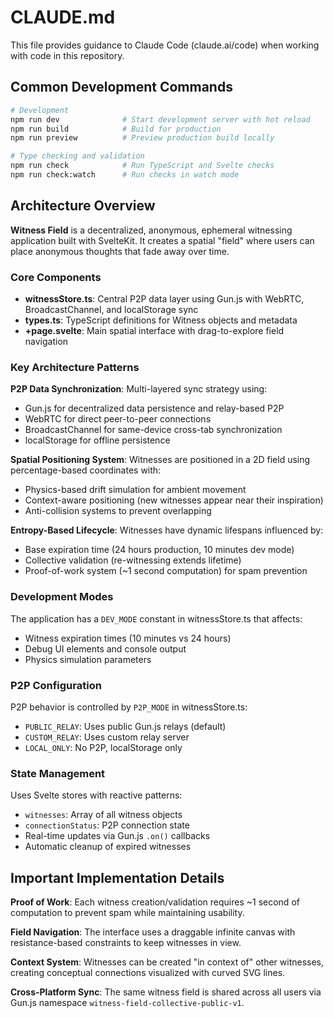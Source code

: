 # CLAUDE.md

This file provides guidance to Claude Code (claude.ai/code) when working with code in this repository.

## Common Development Commands

```bash
# Development
npm run dev              # Start development server with hot reload
npm run build            # Build for production
npm run preview          # Preview production build locally

# Type checking and validation
npm run check            # Run TypeScript and Svelte checks
npm run check:watch      # Run checks in watch mode
```

## Architecture Overview

**Witness Field** is a decentralized, anonymous, ephemeral witnessing application built with SvelteKit. It creates a spatial "field" where users can place anonymous thoughts that fade away over time.

### Core Components

- **witnessStore.ts**: Central P2P data layer using Gun.js with WebRTC, BroadcastChannel, and localStorage sync
- **types.ts**: TypeScript definitions for Witness objects and metadata
- **+page.svelte**: Main spatial interface with drag-to-explore field navigation

### Key Architecture Patterns

**P2P Data Synchronization**: Multi-layered sync strategy using:
- Gun.js for decentralized data persistence and relay-based P2P
- WebRTC for direct peer-to-peer connections 
- BroadcastChannel for same-device cross-tab synchronization
- localStorage for offline persistence

**Spatial Positioning System**: Witnesses are positioned in a 2D field using percentage-based coordinates with:
- Physics-based drift simulation for ambient movement
- Context-aware positioning (new witnesses appear near their inspiration)
- Anti-collision systems to prevent overlapping

**Entropy-Based Lifecycle**: Witnesses have dynamic lifespans influenced by:
- Base expiration time (24 hours production, 10 minutes dev mode)
- Collective validation (re-witnessing extends lifetime)
- Proof-of-work system (~1 second computation) for spam prevention

### Development Modes

The application has a `DEV_MODE` constant in witnessStore.ts that affects:
- Witness expiration times (10 minutes vs 24 hours)
- Debug UI elements and console output
- Physics simulation parameters

### P2P Configuration

P2P behavior is controlled by `P2P_MODE` in witnessStore.ts:
- `PUBLIC_RELAY`: Uses public Gun.js relays (default)
- `CUSTOM_RELAY`: Uses custom relay server 
- `LOCAL_ONLY`: No P2P, localStorage only

### State Management

Uses Svelte stores with reactive patterns:
- `witnesses`: Array of all witness objects
- `connectionStatus`: P2P connection state
- Real-time updates via Gun.js `.on()` callbacks
- Automatic cleanup of expired witnesses

## Important Implementation Details

**Proof of Work**: Each witness creation/validation requires ~1 second of computation to prevent spam while maintaining usability.

**Field Navigation**: The interface uses a draggable infinite canvas with resistance-based constraints to keep witnesses in view.

**Context System**: Witnesses can be created "in context of" other witnesses, creating conceptual connections visualized with curved SVG lines.

**Cross-Platform Sync**: The same witness field is shared across all users via Gun.js namespace `witness-field-collective-public-v1`.